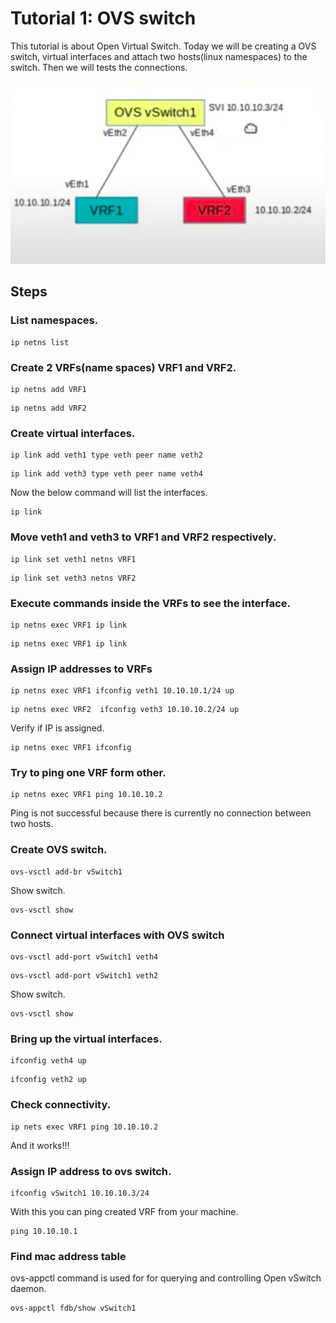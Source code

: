 
# Tutorial 1: OVS switch

This tutorial is about Open Virtual Switch. Today we will be creating a OVS switch, virtual interfaces and attach two hosts(linux namespaces) to the switch. Then we will tests the connections.

![ALT TEXT](https://github.com/SNL-UCSB/cs-176b-tutorials-spring23/blob/main/tutorial1/image.png?raw=true)


## Steps

### List namespaces.

``` 
ip netns list
```

### Create 2 VRFs(name spaces) VRF1 and VRF2.

``` 
ip netns add VRF1
```
``` 
ip netns add VRF2
```

### Create virtual interfaces.

``` 
ip link add veth1 type veth peer name veth2
```
``` 
ip link add veth3 type veth peer name veth4
```

Now the below command will list the interfaces.

```
ip link
```

### Move veth1 and veth3 to VRF1 and VRF2 respectively.

```
ip link set veth1 netns VRF1
```
```
ip link set veth3 netns VRF2
```

### Execute commands inside the VRFs to see the interface.
```
ip netns exec VRF1 ip link
```
```
ip netns exec VRF1 ip link
```

### Assign IP addresses to VRFs
```
ip netns exec VRF1 ifconfig veth1 10.10.10.1/24 up
``` 
```
ip netns exec VRF2  ifconfig veth3 10.10.10.2/24 up
``` 

Verify if IP is assigned.
```
ip netns exec VRF1 ifconfig
```

### Try to ping one VRF form other.
```
ip netns exec VRF1 ping 10.10.10.2
```

Ping is not successful because there is currently no connection between two hosts.

### Create OVS switch.

```
ovs-vsctl add-br vSwitch1
```

Show switch.
``` 
ovs-vsctl show
```

### Connect virtual interfaces with OVS switch 
```
ovs-vsctl add-port vSwitch1 veth4
```
```
ovs-vsctl add-port vSwitch1 veth2
```

Show switch.
```
ovs-vsctl show
```

### Bring up the virtual interfaces.
```
ifconfig veth4 up
```
```
ifconfig veth2 up
```

### Check connectivity.
```
ip nets exec VRF1 ping 10.10.10.2
```

And it works!!!

### Assign IP address to ovs switch.
``` 
ifconfig vSwitch1 10.10.10.3/24 
```

With this you can ping created VRF from your machine.
```
ping 10.10.10.1
```

### Find mac address table
ovs-appctl command is used for for querying and controlling Open vSwitch daemon.

```
ovs-appctl fdb/show vSwitch1
```
